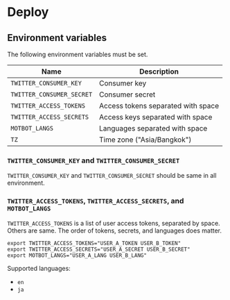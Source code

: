 # Deploy

## Environment variables

The following environment variables must be set.

| Name                      | Description                        |
|---------------------------|------------------------------------|
| `TWITTER_CONSUMER_KEY`    | Consumer key                       |
| `TWITTER_CONSUMER_SECRET` | Consumer secret                    |
| `TWITTER_ACCESS_TOKENS`   | Access tokens separated with space |
| `TWITTER_ACCESS_SECRETS`  | Access keys separated with space   |
| `MOTBOT_LANGS`            | Languages separated with space     |
| `TZ`                      | Time zone ("Asia/Bangkok")         |

### `TWITTER_CONSUMER_KEY` and `TWITTER_CONSUMER_SECRET`

`TWITTER_CONSUMER_KEY` and `TWITTER_CONSUMER_SECRET` should be same in all
environment.

### `TWITTER_ACCESS_TOKENS`, `TWITTER_ACCESS_SECRETS`, and `MOTBOT_LANGS`

`TWITTER_ACCESS_TOKENS` is a list of user access tokens, separated by space.
Others are same. The order of tokens, secrets, and languages does matter.

```console
export TWITTER_ACCESS_TOKENS="USER_A_TOKEN USER_B_TOKEN"
export TWITTER_ACCESS_SECRETS="USER_A_SECRET USER_B_SECRET"
export MOTBOT_LANGS="USER_A_LANG USER_B_LANG"
```

Supported languages:

* `en`
* `ja`
